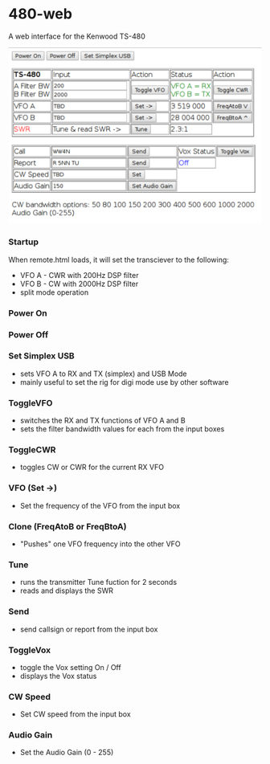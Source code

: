 # 480-web
A web interface for the Kenwood TS-480

![480-web](images/480-web.png)

### Startup
When remote.html loads, it will set the transciever to the following:
 - VFO A - CWR with 200Hz DSP filter
 - VFO B - CW with 2000Hz DSP filter
 - split mode operation

### Power On
### Power Off
### Set Simplex USB
 - sets VFO A to RX and TX (simplex) and USB Mode
 - mainly useful to set the rig for digi mode use by other software

### ToggleVFO
 - switches the RX and TX functions of VFO A and B
 - sets the filter bandwidth values for each from the input boxes

### ToggleCWR
 - toggles CW or CWR for the current RX VFO

### VFO (Set ->)
 - Set the frequency of the VFO from the input box

### Clone (FreqAtoB or FreqBtoA)
 - "Pushes" one VFO frequency into the other VFO

### Tune
 - runs the transmitter Tune fuction for 2 seconds
 - reads and displays the SWR

### Send
 - send callsign or report from the input box

### ToggleVox
 - toggle the Vox setting On / Off
 - displays the Vox status

### CW Speed
 - Set CW speed from the input box

### Audio Gain
 - Set the Audio Gain (0 - 255)
